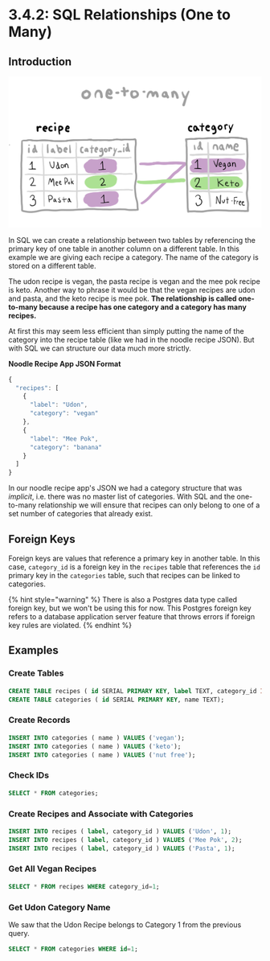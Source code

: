 # 3.4.2: SQL Relationships \(One to Many\)

## Introduction

![Each category can have many recipes. Each recipe belongs to at most 1 category.](../../.gitbook/assets/one-to-many.jpg)

In SQL we can create a relationship between two tables by referencing the primary key of one table in another column on a different table. In this example we are giving each recipe a category. The name of the category is stored on a different table.

The udon recipe is vegan, the pasta recipe is vegan and the mee pok recipe is keto. Another way to phrase it would be that the vegan recipes are udon and pasta, and the keto recipe is mee pok. **The relationship is called one-to-many because a recipe has one category and a category has many recipes.**

At first this may seem less efficient than simply putting the name of the category into the recipe table \(like we had in the noodle recipe JSON\). But with SQL we can structure our data much more strictly.

**Noodle Recipe App JSON Format**

```javascript
{
  "recipes": [
    {
      "label": "Udon",
      "category": "vegan"
    },
    {
      "label": "Mee Pok",
      "category": "banana"
    }
  ]
}
```

In our noodle recipe app's JSON we had a category structure that was _implicit_, i.e. there was no master list of categories. With SQL and the one-to-many relationship we will ensure that recipes can only belong to one of a set number of categories that already exist.

## Foreign Keys

Foreign keys are values that reference a primary key in another table. In this case, `category_id` is a foreign key in the `recipes` table that references the `id` primary key in the `categories` table, such that recipes can be linked to categories. 

{% hint style="warning" %}
There is also a Postgres data type called foreign key, but we won't be using this for now. This Postgres foreign key refers to a database application server feature that throws errors if foreign key rules are violated.
{% endhint %}

## Examples

### Create Tables

```sql
CREATE TABLE recipes ( id SERIAL PRIMARY KEY, label TEXT, category_id INTEGER);
CREATE TABLE categories ( id SERIAL PRIMARY KEY, name TEXT);
```

### Create Records

```sql
INSERT INTO categories ( name ) VALUES ('vegan');
INSERT INTO categories ( name ) VALUES ('keto');
INSERT INTO categories ( name ) VALUES ('nut free');
```

### Check IDs

```sql
SELECT * FROM categories;
```

### Create Recipes and Associate with Categories

```sql
INSERT INTO recipes ( label, category_id ) VALUES ('Udon', 1);
INSERT INTO recipes ( label, category_id ) VALUES ('Mee Pok', 2);
INSERT INTO recipes ( label, category_id ) VALUES ('Pasta', 1);
```

### Get All Vegan Recipes

```sql
SELECT * FROM recipes WHERE category_id=1;
```

### Get Udon Category Name

We saw that the Udon Recipe belongs to Category 1 from the previous query.

```sql
SELECT * FROM categories WHERE id=1;
```

